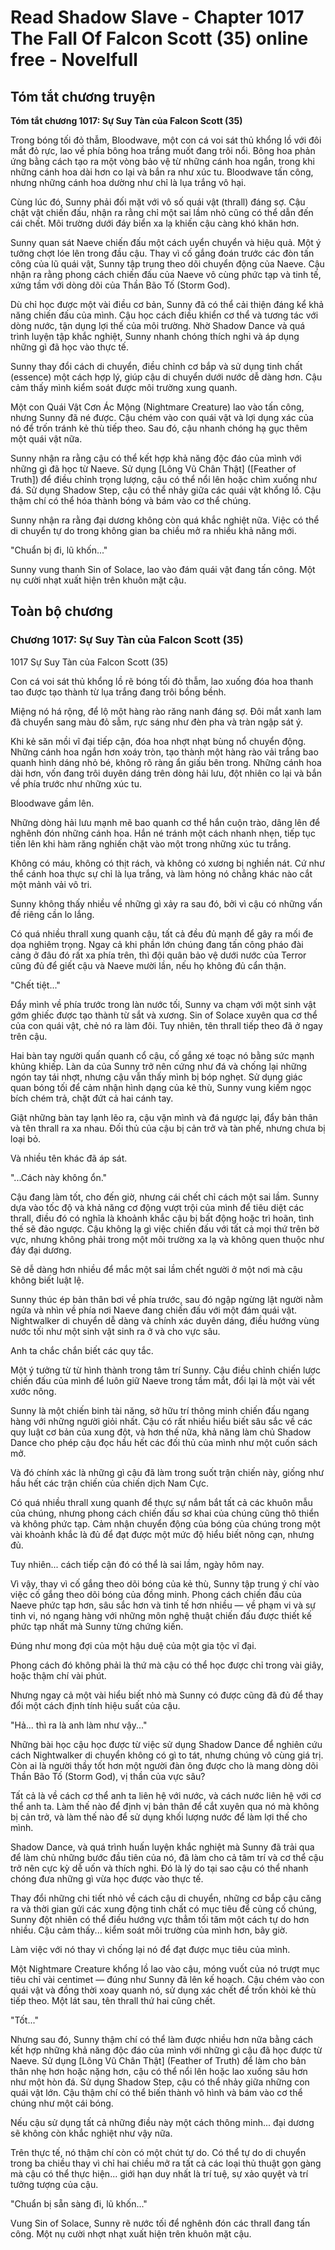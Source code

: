 # Read Shadow Slave - Chapter 1017 The Fall Of Falcon Scott (35) online free - Novelfull

## Tóm tắt chương truyện

**Tóm tắt chương 1017: Sự Suy Tàn của Falcon Scott (35)**

Trong bóng tối đỏ thẫm, Bloodwave, một con cá voi sát thủ khổng lồ với đôi mắt đỏ rực, lao về phía bông hoa trắng muốt đang trôi nổi. Bông hoa phản ứng bằng cách tạo ra một vòng bảo vệ từ những cánh hoa ngắn, trong khi những cánh hoa dài hơn co lại và bắn ra như xúc tu. Bloodwave tấn công, nhưng những cánh hoa dường như chỉ là lụa trắng vô hại.

Cùng lúc đó, Sunny phải đối mặt với vô số quái vật (thrall) đáng sợ. Cậu chật vật chiến đấu, nhận ra rằng chỉ một sai lầm nhỏ cũng có thể dẫn đến cái chết. Môi trường dưới đáy biển xa lạ khiến cậu càng khó khăn hơn.

Sunny quan sát Naeve chiến đấu một cách uyển chuyển và hiệu quả. Một ý tưởng chợt lóe lên trong đầu cậu. Thay vì cố gắng đoán trước các đòn tấn công của lũ quái vật, Sunny tập trung theo dõi chuyển động của Naeve. Cậu nhận ra rằng phong cách chiến đấu của Naeve vô cùng phức tạp và tinh tế, xứng tầm với dòng dõi của Thần Bão Tố (Storm God).

Dù chỉ học được một vài điều cơ bản, Sunny đã có thể cải thiện đáng kể khả năng chiến đấu của mình. Cậu học cách điều khiển cơ thể và tương tác với dòng nước, tận dụng lợi thế của môi trường. Nhờ Shadow Dance và quá trình luyện tập khắc nghiệt, Sunny nhanh chóng thích nghi và áp dụng những gì đã học vào thực tế.

Sunny thay đổi cách di chuyển, điều chỉnh cơ bắp và sử dụng tinh chất (essence) một cách hợp lý, giúp cậu di chuyển dưới nước dễ dàng hơn. Cậu cảm thấy mình kiểm soát được môi trường xung quanh.

Một con Quái Vật Cơn Ác Mộng (Nightmare Creature) lao vào tấn công, nhưng Sunny đã né được. Cậu chém vào con quái vật và lợi dụng xác của nó để trốn tránh kẻ thù tiếp theo. Sau đó, cậu nhanh chóng hạ gục thêm một quái vật nữa.

Sunny nhận ra rằng cậu có thể kết hợp khả năng độc đáo của mình với những gì đã học từ Naeve. Sử dụng [Lông Vũ Chân Thật] ([Feather of Truth]) để điều chỉnh trọng lượng, cậu có thể nổi lên hoặc chìm xuống như đá. Sử dụng Shadow Step, cậu có thể nhảy giữa các quái vật khổng lồ. Cậu thậm chí có thể hóa thành bóng và bám vào cơ thể chúng.

Sunny nhận ra rằng đại dương không còn quá khắc nghiệt nữa. Việc có thể di chuyển tự do trong không gian ba chiều mở ra nhiều khả năng mới.

"Chuẩn bị đi, lũ khốn..."

Sunny vung thanh Sin of Solace, lao vào đám quái vật đang tấn công. Một nụ cười nhạt xuất hiện trên khuôn mặt cậu.

## Toàn bộ chương

### Chương 1017: Sự Suy Tàn của Falcon Scott (35)

1017 Sự Suy Tàn của Falcon Scott (35)

Con cá voi sát thủ khổng lồ rẽ bóng tối đỏ thẫm, lao xuống đóa hoa thanh tao được tạo thành từ lụa trắng đang trôi bồng bềnh.

Miệng nó há rộng, để lộ một hàng rào răng nanh đáng sợ. Đôi mắt xanh lam đã chuyển sang màu đỏ sẫm, rực sáng như đèn pha và tràn ngập sát ý.

Khi kẻ săn mồi vĩ đại tiếp cận, đóa hoa nhợt nhạt bùng nổ chuyển động. Những cánh hoa ngắn hơn xoáy tròn, tạo thành một hàng rào vải trắng bao quanh hình dáng nhỏ bé, không rõ ràng ẩn giấu bên trong. Những cánh hoa dài hơn, vốn đang trôi duyên dáng trên dòng hải lưu, đột nhiên co lại và bắn về phía trước như những xúc tu.

Bloodwave gầm lên.

Những dòng hải lưu mạnh mẽ bao quanh cơ thể hắn cuộn trào, dâng lên để nghênh đón những cánh hoa. Hắn né tránh một cách nhanh nhẹn, tiếp tục tiến lên khi hàm răng nghiến chặt vào một trong những xúc tu trắng.

Không có máu, không có thịt rách, và không có xương bị nghiền nát. Cứ như thể cánh hoa thực sự chỉ là lụa trắng, và làm hỏng nó chẳng khác nào cắt một mảnh vải vô tri.

Sunny không thấy nhiều về những gì xảy ra sau đó, bởi vì cậu có những vấn đề riêng cần lo lắng.

Có quá nhiều thrall xung quanh cậu, tất cả đều đủ mạnh để gây ra mối đe dọa nghiêm trọng. Ngay cả khi phần lớn chúng đang tấn công pháo đài cảng ở đâu đó rất xa phía trên, thì đội quân bảo vệ dưới nước của Terror cũng đủ để giết cậu và Naeve mười lần, nếu họ không đủ cẩn thận.

"Chết tiệt..."

Đẩy mình về phía trước trong làn nước tối, Sunny va chạm với một sinh vật gớm ghiếc được tạo thành từ sắt và xương. Sin of Solace xuyên qua cơ thể của con quái vật, chẻ nó ra làm đôi. Tuy nhiên, tên thrall tiếp theo đã ở ngay trên cậu.

Hai bàn tay người quấn quanh cổ cậu, cố gắng xé toạc nó bằng sức mạnh khủng khiếp. Làn da của Sunny trở nên cứng như đá và chống lại những ngón tay tái nhợt, nhưng cậu vẫn thấy mình bị bóp nghẹt. Sử dụng giác quan bóng tối để cảm nhận hình dạng của kẻ thù, Sunny vung kiếm ngọc bích chém trả, chặt đứt cả hai cánh tay.

Giật những bàn tay lạnh lẽo ra, cậu vặn mình và đá ngược lại, đẩy bản thân và tên thrall ra xa nhau. Đối thủ của cậu bị cản trở và tàn phế, nhưng chưa bị loại bỏ.

Và nhiều tên khác đã áp sát.

"...Cách này không ổn."

Cậu đang làm tốt, cho đến giờ, nhưng cái chết chỉ cách một sai lầm. Sunny dựa vào tốc độ và khả năng cơ động vượt trội của mình để tiêu diệt các thrall, điều đó có nghĩa là khoảnh khắc cậu bị bất động hoặc trì hoãn, tình thế sẽ đảo ngược. Cậu không lạ gì việc chiến đấu với tất cả mọi thứ trên bờ vực, nhưng không phải trong một môi trường xa lạ và không quen thuộc như đáy đại dương.

Sẽ dễ dàng hơn nhiều để mắc một sai lầm chết người ở một nơi mà cậu không biết luật lệ.

Sunny thúc ép bản thân bơi về phía trước, sau đó ngập ngừng lật người nằm ngửa và nhìn về phía nơi Naeve đang chiến đấu với một đám quái vật. Nightwalker di chuyển dễ dàng và chính xác duyên dáng, điều hướng vùng nước tối như một sinh vật sinh ra ở và cho vực sâu.

Anh ta chắc chắn biết các quy tắc.

Một ý tưởng từ từ hình thành trong tâm trí Sunny. Cậu điều chỉnh chiến lược chiến đấu của mình để luôn giữ Naeve trong tầm mắt, đổi lại là một vài vết xước nông.

Sunny là một chiến binh tài năng, sở hữu trí thông minh chiến đấu ngang hàng với những người giỏi nhất. Cậu có rất nhiều hiểu biết sâu sắc về các quy luật cơ bản của xung đột, và hơn thế nữa, khả năng làm chủ Shadow Dance cho phép cậu đọc hầu hết các đối thủ của mình như một cuốn sách mở.

Và đó chính xác là những gì cậu đã làm trong suốt trận chiến này, giống như hầu hết các trận chiến của chiến dịch Nam Cực.

Có quá nhiều thrall xung quanh để thực sự nắm bắt tất cả các khuôn mẫu của chúng, nhưng phong cách chiến đấu sơ khai của chúng cũng thô thiển và không phức tạp. Cảm nhận chuyển động của bóng của chúng trong một vài khoảnh khắc là đủ để đạt được một mức độ hiểu biết nông cạn, nhưng đủ.

Tuy nhiên... cách tiếp cận đó có thể là sai lầm, ngày hôm nay.

Vì vậy, thay vì cố gắng theo dõi bóng của kẻ thù, Sunny tập trung ý chí vào việc cố gắng theo dõi bóng của đồng minh. Phong cách chiến đấu của Naeve phức tạp hơn, sâu sắc hơn và tinh tế hơn nhiều — về phạm vi và sự tinh vi, nó ngang hàng với những môn nghệ thuật chiến đấu được thiết kế phức tạp nhất mà Sunny từng chứng kiến.

Đúng như mong đợi của một hậu duệ của một gia tộc vĩ đại.

Phong cách đó không phải là thứ mà cậu có thể học được chỉ trong vài giây, hoặc thậm chí vài phút.

Nhưng ngay cả một vài hiểu biết nhỏ mà Sunny có được cũng đã đủ để thay đổi một cách định tính hiệu suất của cậu.

"Hả... thì ra là anh làm như vậy..."

Những bài học cậu học được từ việc sử dụng Shadow Dance để nghiên cứu cách Nightwalker di chuyển không có gì to tát, nhưng chúng vô cùng giá trị. Còn ai là người thầy tốt hơn một người đàn ông được cho là mang dòng dõi Thần Bão Tố (Storm God), vị thần của vực sâu?

Tất cả là về cách cơ thể anh ta liên hệ với nước, và cách nước liên hệ với cơ thể anh ta. Làm thế nào để định vị bản thân để cắt xuyên qua nó mà không bị cản trở, và làm thế nào để sử dụng khối lượng nước để làm lợi thế cho mình.

Shadow Dance, và quá trình huấn luyện khắc nghiệt mà Sunny đã trải qua để làm chủ những bước đầu tiên của nó, đã làm cho cả tâm trí và cơ thể cậu trở nên cực kỳ dễ uốn và thích nghi. Đó là lý do tại sao cậu có thể nhanh chóng đưa những gì vừa học được vào thực tế.

Thay đổi những chi tiết nhỏ về cách cậu di chuyển, những cơ bắp cậu căng ra và thời gian gửi các xung động tinh chất có mục tiêu để củng cố chúng, Sunny đột nhiên có thể điều hướng vực thẳm tối tăm một cách tự do hơn nhiều. Cậu cảm thấy... kiểm soát môi trường của mình hơn, bây giờ.

Làm việc với nó thay vì chống lại nó để đạt được mục tiêu của mình.

Một Nightmare Creature khổng lồ lao vào cậu, móng vuốt của nó trượt mục tiêu chỉ vài centimet — đúng như Sunny đã lên kế hoạch. Cậu chém vào con quái vật và đồng thời xoay quanh nó, sử dụng xác chết để trốn khỏi kẻ thù tiếp theo. Một lát sau, tên thrall thứ hai cũng chết.

"Tốt..."

Nhưng sau đó, Sunny thậm chí có thể làm được nhiều hơn nữa bằng cách kết hợp những khả năng độc đáo của mình với những gì cậu đã học được từ Naeve. Sử dụng [Lông Vũ Chân Thật] (Feather of Truth) để làm cho bản thân nhẹ hơn hoặc nặng hơn, cậu có thể nổi lên hoặc lao xuống sâu hơn như một hòn đá. Sử dụng Shadow Step, cậu có thể nhảy giữa những con quái vật lớn. Cậu thậm chí có thể biến thành vô hình và bám vào cơ thể chúng như một cái bóng.

Nếu cậu sử dụng tất cả những điều này một cách thông minh... đại dương sẽ không còn khắc nghiệt như vậy nữa.

Trên thực tế, nó thậm chí còn có một chút tự do. Có thể tự do di chuyển trong ba chiều thay vì chỉ hai chiều mở ra tất cả các loại thủ thuật gọn gàng mà cậu có thể thực hiện... giới hạn duy nhất là trí tuệ, sự xảo quyệt và trí tưởng tượng của cậu.

"Chuẩn bị sẵn sàng đi, lũ khốn..."

Vung Sin of Solace, Sunny rẽ nước tối để nghênh đón các thrall đang tấn công. Một nụ cười nhợt nhạt xuất hiện trên khuôn mặt cậu.